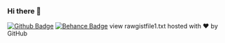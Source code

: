 ### Hi there 👋

<!--
**berk00/berk00** is a ✨ _special_ ✨ repository because its `README.md` (this file) appears on your GitHub profile.

Here are some ideas to get you started:

- 🔭 I’m currently working on ...
- 🌱 I’m currently learning ...
- 👯 I’m looking to collaborate on ...
- 🤔 I’m looking for help with ...
- 💬 Ask me about ...
- 📫 How to reach me: ...
- 😄 Pronouns: ...
- ⚡ Fun fact: ...
-->



[![Github Badge](https://img.shields.io/badge/-Github-000?style=quare&labelColor=000&logo=Github&logoColor=white&link=link)](https://github.com/berk00) 
[![Behance Badge](https://www.iconpacks.net/icons/2/free-behance-icon-2161-thumb.png)]([link](https://www.behance.net/berkcanbaz)) 
view rawgistfile1.txt hosted with ❤ by GitHub
